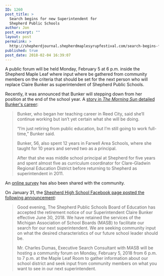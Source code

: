 ```yaml
---
ID: 1260
post_title: >
  Search begins for new Superintendent for
  Shepherd Public Schools
author: Jon
post_excerpt: ""
layout: post
permalink: >
  http://shepherdjournal.shepherdmaplesyrupfestival.com/search-begins-for-new-superintendent-for-shepherd-public-schools
published: true
post_date: 2018-02-04 16:39:07
---
```

A public forum will be held Monday, February 5 at 6 p.m. inside the Shepherd Maple Leaf where input where be gathered from community members on the criteria that should be set for the next person who will replace Claire Bunker as superintendent of Shepherd Public Schools.

Recently, it was announced that Bunker will stepping down from her position at the end of the school year. A <a href="http://www.themorningsun.com/general-news/20180202/bunker-stepping-down-at-shepherd-schools-search-starts">story in <em>The Morning Sun</em> detailed Bunker's career</a>:
<blockquote>Bunker, who began her teaching career in Reed City, said she’ll continue working but isn’t yet certain what she will be doing.

“I’m just retiring from public education, but I’m still going to work full-time,” Bunker said.

Bunker, 56, also spent 12 years in Farwell Area Schools, where she taught for 10 years and served two as a principal.

After that she was middle school principal at Shepherd for five years and spent almost five as curriculum coordinator for Clare-Gladwin Regional Education District before returning to Shepherd as superintendent in 2011.</blockquote>
An <a href="https://www.surveymonkey.com/r/ShepherdSuptSearch">online survey</a> has also been shared with the community.

On January 31, the <a href="https://www.facebook.com/shepherdmihs/posts/748904888637932">Shepherd High School Facebook page posted the following announcement</a>:
<blockquote>Good evening,
The Shepherd Public Schools Board of Education has accepted the retirement notice of our Superintendent Claire Bunker effective June 30, 2018. We<span class="text_exposed_show"> have retained the services of the Michigan Association of School Boards (MASB) to facilitate our search for our next superintendent. We are seeking community input on what the desired characteristics of our future school leader should be.</span>

Mr. Charles Dumas, Executive Search Consultant with MASB will be hosting a community forum on Monday, February 5, 2018 from 6 p.m. to 7 p.m. at the Maple Leaf Room to gather information about our school district and seek input from community members on what you want to see in our next superintendent.</blockquote>
&nbsp;